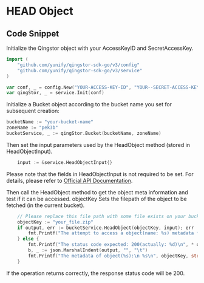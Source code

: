 # HEAD Object

## Code Snippet

Initialize the Qingstor object with your AccessKeyID and SecretAccessKey.

```go
import (
	"github.com/yunify/qingstor-sdk-go/v3/config"
	"github.com/yunify/qingstor-sdk-go/v3/service"
)

var conf, _ = config.New("YOUR-ACCESS-KEY-ID", "YOUR--SECRET-ACCESS-KEY")
var qingStor, _ = service.Init(conf)
```

Initialize a Bucket object according to the bucket name you set for subsequent creation:

```go
bucketName := "your-bucket-name"
zoneName := "pek3b"
bucketService, _ := qingStor.Bucket(bucketName, zoneName)
```

Then set the input parameters used by the HeadObject method (stored in HeadObjectInput).

```go
	input := &service.HeadObjectInput{}
```

Please note that the fields in HeadObjectInput is not required to be set. For details, please refer to [Official API Documentation](https://docs.qingcloud.com/qingstor/api/object/head).

Then call the HeadObject method to get the object meta information and test if it can be accessed. objectKey Sets the filepath of the object to be fetched (in the current bucket).

```go
	// Please replace this file path with some file exists on your bucket.
	objectKey := "your_file.zip"
	if output, err := bucketService.HeadObject(objectKey, input); err != nil {
		fmt.Printf("The attempt to access a object(name: %s) metadata failed with given error: %s\n", bucketName, err)
	} else {
		fmt.Printf("The status code expected: 200(actually: %d)\n", * output.StatusCode)
		b, _ := json.MarshalIndent(output, "", "\t")
		fmt.Printf("The metadata of object(%s):\n %s\n", objectKey, string(b))
	}
```

If the operation returns correctly, the response status code will be 200.

